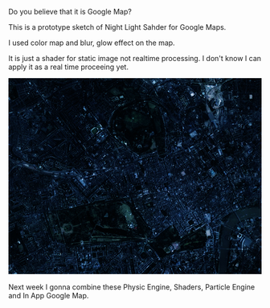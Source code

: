 Do you believe that it is Google Map?

This is a prototype sketch of Night Light Sahder for Google Maps.

I used color map and blur, glow effect on the map.

It is just a shader for static image not realtime processing. I don't know I can apply it as a real time proceeing yet.


![Shader Sketch](../project_images/sketches/sketch_024_nightshader.jpg?raw=true "Example Image")

Next week I gonna combine these Physic Engine, Shaders, Particle Engine and In App Google Map.

